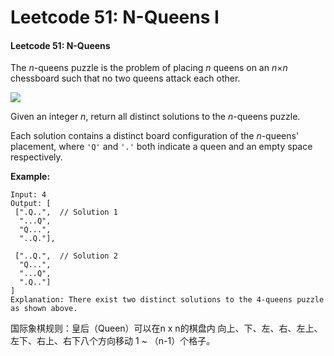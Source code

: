 # Leetcode 51: N-Queens I

#### Leetcode 51: N-Queens



The _n_-queens puzzle is the problem of placing _n_ queens on an _n_×_n_ chessboard such that no two queens attack each other.

![](https://assets.leetcode.com/uploads/2018/10/12/8-queens.png)

Given an integer _n_, return all distinct solutions to the _n_-queens puzzle.

Each solution contains a distinct board configuration of the _n_-queens' placement, where `'Q'` and `'.'` both indicate a queen and an empty space respectively.

**Example:**

```text
Input: 4
Output: [
 [".Q..",  // Solution 1
  "...Q",
  "Q...",
  "..Q."],

 ["..Q.",  // Solution 2
  "Q...",
  "...Q",
  ".Q.."]
]
Explanation: There exist two distinct solutions to the 4-queens puzzle as shown above.
```

国际象棋规则：皇后（Queen）可以在n x n的棋盘内 向上、下、左、右、左上、左下、右上、右下八个方向移动 1 ~ （n-1）个格子。

















